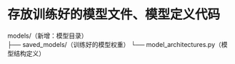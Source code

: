 # 存放训练好的模型文件、模型定义代码
models/（新增：模型目录）        
   ├── saved_models/（训练好的模型权重）
   └── model_architectures.py（模型结构定义）